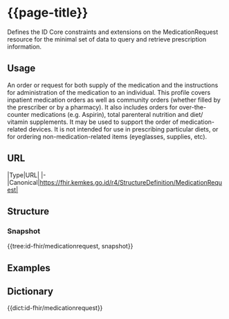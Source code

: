# {{page-title}}
Defines the ID Core constraints and extensions on the MedicationRequest resource for the minimal set of data to query and retrieve prescription information.


## Usage
An order or request for both supply of the medication and the instructions for administration of the medication to an individual. This profile covers inpatient medication orders as well as community orders (whether filled by the prescriber or by a pharmacy). It also includes orders for over-the-counter medications (e.g. Aspirin), total parenteral nutrition and diet/ vitamin supplements. It may be used to support the order of medication-related devices. It is not intended for use in prescribing particular diets, or for ordering non-medication-related items (eyeglasses, supplies, etc).

## URL
|Type|URL|
|-
|Canonical|https://fhir.kemkes.go.id/r4/StructureDefinition/MedicationRequest|

## Structure
### Snapshot
<div>
{{tree:id-fhir/medicationrequest, snapshot}}
</div>

## Examples

## Dictionary
{{dict:id-fhir/medicationrequest}} 
